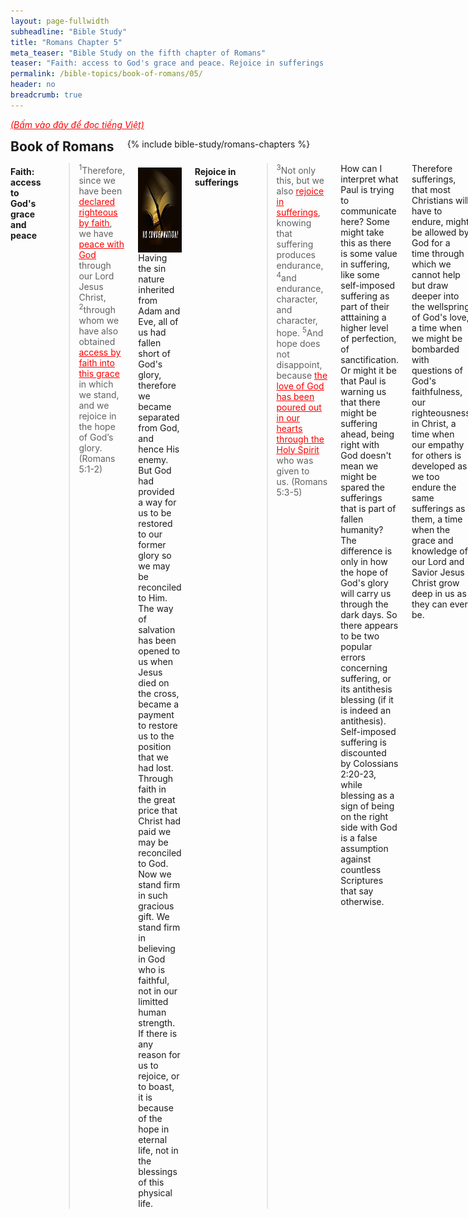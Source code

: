 ```yaml
---
layout: page-fullwidth
subheadline: "Bible Study"
title: "Romans Chapter 5"
meta_teaser: "Bible Study on the fifth chapter of Romans"
teaser: "Faith: access to God's grace and peace. Rejoice in sufferings. God demonstrates His love for us. Reconciliation with God. Saved by Christ's life. Death spreads to all. The Gift by the Grace of God. The reigns of sin vs. grace."
permalink: /bible-topics/book-of-romans/05/
header: no
breadcrumb: true
---
```

<!--more-->
<p style="font-style: italic;"><a style="color: #ff0000;" href="{{ site.projectname }}/hoc-kinh-thanh/sach-ro-ma/05/">(Bấm vào đây để đọc tiếng Việt)</a></p>
<div class="row">
<div class="bible-index medium-4 medium-push-8 columns">
<h2 style="margin: 0px">Book of Romans</h2>
        {% include bible-study/romans-chapters %}
</div><!-- /.medium-4.columns -->
<div class="medium-8 medium-pull-4 columns">

<!-- MAIN TEXT -->
<h4 style="text-align: left;"><strong>Faith: access to God's grace and peace</strong></h4><blockquote><sup>1</sup>Therefore, since we have been <span style="text-decoration: underline;"><span style="color: #ff0000; text-decoration: underline;">declared righteous by faith</span></span>, we have <span style="text-decoration: underline;"><span style="color: #ff0000; text-decoration: underline;">peace with God</span></span> through our Lord Jesus Christ, <sup>2</sup>through whom we have also obtained <span style="text-decoration: underline; color: #ff0000;">access by faith into this grace</span> in which we stand, and we rejoice in the hope of Godʼs glory. (Romans 5:1-2)
</blockquote>
<div>
<p>
<img alt src="/images/no-condemnation.jpg" style="border: 0px none; margin: 7px 15px 0px 0px; max-width: 100%; height: 136px; padding: 0px; float: left;">
<p style="text-align: left;"><span style="text-align: left;">Having the sin nature inherited from Adam and Eve, all of us had fallen short of God's glory, therefore we became separated from God, and hence His enemy. But God had provided a way for us to be restored to our former glory so we may be reconciled to Him. The way of salvation has been opened to us when Jesus died on the cross, became a payment to restore us to the position that we had lost. Through faith in the great price that Christ had paid we may be reconciled to God. Now we stand firm in such gracious gift. We stand firm in believing in God who is faithful, not in our limitted human strength. If there is any reason for us to rejoice, or to boast, it is because of the hope in eternal life, not in the blessings of this physical life.</span></p>
</p>
</div>
<h4 style="text-align: left;"><strong>Rejoice in sufferings</strong></h4>

<blockquote><sup>3</sup>Not only this, but we also <span style="text-decoration: underline;"><span style="color: #ff0000; text-decoration: underline;">rejoice in sufferings</span></span>, knowing that suffering produces endurance, <sup>4</sup>and endurance, character, and character, hope.&nbsp;<sup>5</sup>And hope does not disappoint, because <span style="text-decoration: underline;"><span style="color: #ff0000; text-decoration: underline;">the love of God has been poured out in our hearts through the Holy Spirit</span></span> who was given to us.&nbsp;<span style="text-align: left;">(Romans 5:3-5)</span></blockquote>

<p style="text-align: left;">How can I interpret what Paul is trying to communicate here? Some might take this as there is some value in suffering, like some self-imposed suffering as part of their atttaining a higher level of perfection, of sanctification. Or might it be that Paul is warning us that there might be suffering ahead, being right with God doesn't mean we might be spared the sufferings that is part of fallen humanity? The difference is only in how the hope of God's glory will carry us through the dark days. So there appears to be two popular errors concerning suffering, or its antithesis blessing (if it is indeed an antithesis). Self-imposed suffering is discounted by Colossians 2:20-23, while blessing as a sign of being on the right side with God is a false assumption against countless Scriptures that say otherwise.</p>
<p style="text-align: left;">Therefore sufferings, that most Christians will have to endure, might be allowed by God for a time through which we cannot help but draw deeper into the wellspring of God's love, a time when we might be bombarded with questions of God's faithfulness, our righteousness in Christ, a time when our empathy for others is developed as we too endure the same sufferings as them, a time when the grace and knowledge of our Lord and Savior Jesus Christ grow deep in us as they can ever be.</p>
<p style="text-align: left;">The love of God as it is poured out in our hearts gives us the reason, the ability, the power, to rejoice in sufferings, to keep hoping for the day of God's glory. But I venture to bring in some other passages concerning the amazing power of God's love that is weaved through many beautiful hymns that lift our spirit to the heavenly places. Perfect love cast out fears, relief from the fear of God's wrath leads to relief from many fears in regard to life's troubles (1 John 4:18). The Spirit filled our hearts with God's love so we can overcome our fears and call Him "Abba," or daddy (Romans 8:15). For God so loved the world ... (John 3:16). And then the following verses that continue with the theme of God's love.</p>
<h4 style="text-align: left;"><strong>God's love for us</strong></h4><blockquote><sup>6</sup><span style="text-align: left;">For while we were still <span style="text-decoration: underline;"><span style="color: #ff0000; text-decoration: underline;">helpless</span></span>, at the right time <span style="text-decoration: underline;"><span style="color: #ff0000; text-decoration: underline;">Christ died for the ungodly</span></span>. <sup>7</sup>(For rarely will anyone die for a righteous person, though for a good person perhaps someone might possibly dare to die.) <sup>8</sup>But God demonstrates his own love for us, in that while we were <span style="text-decoration: underline;"><span style="color: #ff0000; text-decoration: underline;">still sinners</span></span>, Christ died for us.</span><span style="text-align: left;"></span><span style="text-align: left;">(Romans 5:6-8)</span></blockquote>
<p style="text-align: left;">There is an old hymn titled <span style="color: #008000;"><em>I Gave My Life for Thee</em></span> that goes something like this: <em>"I gave my life for thee, My precious blood I shed. That thou might'st ransomed be, and quickened from the dead. I gave, I gave my life for thee. <span style="text-decoration: underline;">What hast thou done for me?</span>" </em>This hymn used to be sung at our church every communion Sunday, and the last part of the lyrics always gave me the creep. What has thou done for me? I was helpless then, and I'm still helpless now. Christ died for me, he gave me a priceless gift, what am I supposed to give back, from my extreme helplessness and ungodliness? The only reason I'm godly now is because Christ has imparted upon me his godliness which I never deserved. In and of myself what can I give? Whatever I try to give back to God will be like a homeless trying to give back to me his cardboard for the sleeping bag I gave him; yet this comparison falls far short of what Christ gave me. Since there is nothing I can give back to God, except for what He gave me which is already his, is this hymn trying to provoke in me a guilt that should have been gone thanks to Christ's sacrifice? No, this hymn is a disgrace especially <span style="text-align: left;">for&nbsp;</span>communion Sunday.</p>
<p style="text-align: left;">These verses of Romans 5:6-8 show the great chasm between God and Man, they direct our attention away from depraved men to gracious God and his love toward undeserving sinners. It is a great relief that Scripture considers us as such, it allows us to see us as we really are, but with wide open arms like the father of the prodigal son waiting for him from afar. It allows the warmth of God's light to shine in the dark places of our hearts not to expose us to shame, but to cast it away. It's a relief that God accepts us as we are. Had the father of the prodigal son said this to him upon his drawing near: "What hast thou done for me?" Had God said this to you? Aren't you glad He didn't?</p>
<h4 style="text-align: left;"><strong>Reconciliation with God. Saved by Christ's life</strong></h4><blockquote><sup>9</sup>Much more then, because we have now been declared righteous by his blood, we will be saved through him from God's wrath. <sup>10</sup>For if while we were enemies we were <span style="text-decoration: underline;"><span style="color: #ff0000; text-decoration: underline;">reconciled to God</span></span> through the death of his Son, how much more, since we have been reconciled, will we be <span style="text-decoration: underline;"><span style="color: #ff0000; text-decoration: underline;">saved by his life</span></span>? <sup>11</sup>Not only this, but we also rejoice in God through our Lord Jesus Christ, through whom we have now received this <span style="color: #000000;">reconciliation</span>.&nbsp;<span style="text-align: left;">(Romans 5:9-11)</span></blockquote>
<p style="text-align: left;">There is much that can be written about this topic of reconciliation, especially with God. I'm sure all of us have experienced the peace and joy that were felt when loved ones reconciled after a time of a rift in a relationship. So it must be with God and Man.</p>
<p style="text-align: left;">But being reconciled with God is only the beginning, we were saved by his death on the cross, now comes the part that has eluded me for a long time, we're also saved by his life. We were saved by his death, and then how much more we will still be saved by his life. What is the implication of this? Salvation doesn't end at the cross, it continues on until the day we meet God. Jesus didn't just pick me up from the ocean of despair then drop in the desert of self-help, of see-if-you-can-make-it-to-the-end. No, we're saved by his life, the life with the same power that breathed life into that lump of clay that was Adam. From this point on, I can live a life of trust, not of using external laws to guide my relationship with God, but of Him living in me (Colossians 1:27), the power of God Almighty that will carry me through to the end. That is the reason for the joy that wells up inside when the Life makes His abode in my heart.</p>
<h4 style="text-align: left;"><strong>Death spread to all</strong></h4><blockquote><sup>12</sup>So then, just as <span style="text-decoration: underline;"><span style="color: #ff0000; text-decoration: underline;">sin entered the world through one man</span></span> and death through sin, and so <span style="text-decoration: underline;"><span style="color: #ff0000; text-decoration: underline;">death spread to all</span></span> people because all sinned— <sup>13</sup>for before the law was given, sin was in the world, but there is no accounting for sin when there is no law. <sup>14</sup>Yet <span style="text-decoration: underline;"><span style="color: #ff0000; text-decoration: underline;">death reigned from Adam</span></span> until Moses even over those who did not sin in the same way that Adam (who is a type of the coming one) transgressed.&nbsp;<span style="text-align: left;">(Romans 5:12-14)</span></blockquote>
<p style="text-align: left;">According to verse 13, when there is no law, there is no accounting for sin, yet death entered the world since the time of Adam, a long time before God gave the Law to the Jews. Paul is alluding to a more universal law that reign in man's heart since the Fall, it is this law, the knowledge of good and evil, that condemns them day and night, and makes them spiritually dead just as God had said (Genesis 2:17).</p>
<h4 style="text-align: left;"><span style="color: #000000;"><strong>The Gift by the Grace of God</strong></span></h4>
<blockquote><sup>15</sup>But the gracious gift is not like the transgression. For if the many died through the transgression of the one man, how much more did the grace of God and <span style="text-decoration: underline;"><span style="color: #ff0000; text-decoration: underline;">the gift by the grace</span></span> of the one man Jesus Christ multiply to the many! <sup>16</sup>And the gift is not like the one who sinned. For judgment, resulting from the one transgression, led to condemnation, but the gracious gift from the many failures led to justification. <sup>17</sup>For if, by the transgression of the one man, death reigned through the one, how much more will those who receive the abundance of grace and of the gift of righteousness reign in life through the one, Jesus Christ! <sup>18</sup>Consequently, just as condemnation for all people came through one transgression, so too through the one righteous act came righteousness leading to life for all people. <sup>19</sup>For just as through the disobedience of the one man many were made sinners, so also <span style="text-decoration: underline;"><span style="color: #ff0000; text-decoration: underline;">through the obedience of one man</span></span> many will be made righteous. <span style="text-align: left;">(Romans 5:15-19)</span></blockquote>
<p style="text-align: left;">All died through the transgression of one man, but by another all may live. Notice what stands between the first Adam and the second, namely Jesus Christ, between death and life, the precious few words that make it all possible for our redemption. Can you see? Notice these words: GIFT and GRACE. What part do we play to get from death to life? Nothing. Nothing except it's God's grace and his precious gift of his Son. How do we receive this gift? God gives us the only way, very straight and very narrow: to believe in the One God has sent (John 6:28-29).&nbsp;Jesus' obedience is to go to the cross, and our obedience is to believe in him and receive this gift of life.</p>
<h4 style="text-align: left;"><strong>The reigns of sin vs. grace</strong></h4><blockquote><sup>20</sup>Now <span style="text-decoration: underline;"><span style="color: #ff0000; text-decoration: underline;">the law came in</span></span> so that the transgression may increase, but where <span style="text-decoration: underline;"><span style="color: #ff0000; text-decoration: underline;">sin increased</span></span>, grace multiplied all the more, <sup>21</sup>so that just as <span style="text-decoration: underline; color: #ff0000;">sin reigned in death</span>, so also <span style="text-decoration: underline;"><span style="color: #ff0000; text-decoration: underline;">grace will reign through righteousness to eternal life</span></span> through Jesus Christ our Lord.&nbsp;<span style="text-align: left;">(Romans 5:20-21)</span></p>
</blockquote>
<p style="text-align: left;">Transgression increased as the law came in to keep accounting of it, and because it removes ambiguity about what is sin and what is not (Romans 7:7). It helps the self-righteous see their depravity to the point they realize they need God's grace and mercies; therefore grace multiplied all the more. All those that are out of Christ, are under sin and spiritually dead; in this realm, sin rules. But those that are under grace, sin has no dominion over them. In this realm of the spiritually alive, grace reigns. Need I say anymore about the role of the law here?<br>
</p>
<p abp="1999"><em abp="2000" style="color: #999999;"><span abp="2001" style="font-size: 10pt; line-height: 1.2em;">Scripture quoted by permission. All scripture quotations, unless otherwise indicated, are taken from the NET Bible® copyright ©1996-2006 by Biblical Studies Press, L.L.C. All rights reserved.</span></em></p>
<p><em style="color: #999999; text-align: left;"><span style="font-size: 10pt;">Nghi Nguyen</span></em></p>

<div class="alert-box text radius "><p><em abp="2000" style="color: #999999;">Disclaimer: This is my own opinion on the topic, which does not necessarily reflect the church's theology, or beliefs of the individuals in it — Nghi Nguyen</em></p></div>
</div><!-- /.medium-8.columns -->
</div><!-- /.row -->
